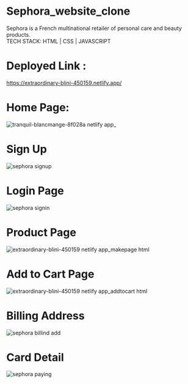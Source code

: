 # Sephora_website_clone
Sephora is a French multinational retailer of personal care and beauty products.  
TECH STACK: HTML | CSS | JAVASCRIPT

# Deployed Link :
https://extraordinary-blini-450159.netlify.app/

# Home Page:
![tranquil-blancmange-8f028a netlify app_](https://user-images.githubusercontent.com/112858852/214045268-45fd3ce0-c98a-41f9-8117-230cc5e63554.png)

# Sign Up
![sephora signup](https://user-images.githubusercontent.com/112858852/214045348-95196a57-4399-4382-b137-69b867a06d76.PNG)

# Login Page
![sephora signin](https://user-images.githubusercontent.com/112858852/214045425-696c918b-d6cc-4040-a8b4-fc30ea5818c6.PNG)


# Product Page
![extraordinary-blini-450159 netlify app_makepage html](https://user-images.githubusercontent.com/112858852/214045480-30f4f267-93d8-4f31-8606-5a77f8377c2f.png)

# Add to Cart Page
![extraordinary-blini-450159 netlify app_addtocart html](https://user-images.githubusercontent.com/112858852/214045544-0e0e33c2-84ee-4033-b5f1-0f8f48ab7aef.png)

# Billing Address
![sephora billind add](https://user-images.githubusercontent.com/112858852/214045632-e3792116-80c6-4322-8968-6323e090d20c.PNG)

# Card Detail
![sephora paying](https://user-images.githubusercontent.com/112858852/214045694-932ec84f-1dbc-419e-8d56-f8e8e10c848b.PNG)
